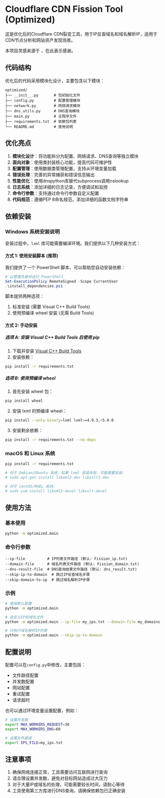 # Cloudflare CDN Fission Tool (Optimized)

这是优化后的Cloudflare CDN裂变工具，用于IP反查域名和域名解析IP，适用于CDN节点分析和网站资产发现场景。

本项目灵感来源于 <mcurl name="CloudflareCDNFission" url="https://github.com/snowfal1/CloudflareCDNFission"></mcurl>，在此表示感谢。

## 代码结构

优化后的代码采用模块化设计，主要包含以下模块：

```
optimized/
├── __init__.py       # 包初始化文件
├── config.py         # 配置管理模块
├── network.py        # 网络请求模块
├── dns_utils.py      # DNS查询模块
├── main.py           # 主程序文件
├── requirements.txt  # 依赖包列表
└── README.md         # 使用说明
```

## 优化亮点

1. **模块化设计**：将功能拆分为配置、网络请求、DNS查询等独立模块
2. **面向对象**：使用类封装核心功能，提高代码可维护性
3. **配置管理**：使用数据类管理配置，支持从环境变量加载
4. **错误处理**：完善的异常捕获和错误信息输出
5. **性能优化**：使用dnspython库替代subprocess调用nslookup
6. **日志系统**：添加详细的日志记录，方便调试和监控
7. **命令行参数**：支持通过命令行参数自定义配置
8. **代码规范**：遵循PEP 8命名规范，添加详细的函数文档字符串

## 依赖安装

###  Windows 系统安装说明

安装过程中，`lxml` 库可能需要编译环境。我们提供以下几种安装方式：

#### 方式 1: 使用安装脚本 (推荐)

我们提供了一个 PowerShell 脚本，可以帮助您自动安装依赖：

```powershell
# 以管理员身份运行 PowerShell
Set-ExecutionPolicy RemoteSigned -Scope CurrentUser
.\install_dependencies.ps1
```

脚本提供两种选项：
1. 标准安装 (需要 Visual C++ Build Tools)
2. 使用预编译 wheel 安装 (无需 Build Tools)

#### 方式 2: 手动安装

##### 选项 A: 安装 Visual C++ Build Tools 后使用 pip

1. 下载并安装 [Visual C++ Build Tools](https://visualstudio.microsoft.com/visual-cpp-build-tools/)
2. 安装依赖：

```bash
pip install -r requirements.txt
```

##### 选项 B: 使用预编译 wheel

1. 首先安装 wheel 包：

```bash
pip install wheel
```

2. 安装 lxml 的预编译 wheel：

```bash
pip install --only-binary=lxml lxml>=4.9.3,<5.0.0
```

3. 安装剩余依赖：

```bash
pip install -r requirements.txt --no-deps
```

### macOS 和 Linux 系统

```bash
pip install -r requirements.txt

# 对于 Debian/Ubuntu 系统，如果 lxml 安装失败，可能需要安装:
# sudo apt-get install libxml2-dev libxslt1-dev

# 对于 CentOS/RHEL 系统:
# sudo yum install libxml2-devel libxslt-devel
```

## 使用方法

### 基本使用

```bash
python -m optimized.main
```

### 命令行参数

```
--ip-file          # IP列表文件路径 (默认: Fission_ip.txt)
--domain-file      # 域名列表文件路径 (默认: Fission_domain.txt)
--dns-result-file  # DNS查询结果文件路径 (默认: dns_result.txt)
--skip-ip-to-domain  # 跳过IP反查域名步骤
--skip-domain-to-ip  # 跳过域名解析IP步骤
```

### 示例

```bash
# 使用默认配置
python -m optimized.main

# 自定义IP和域名文件
python -m optimized.main --ip-file my_ips.txt --domain-file my_domains.txt

# 只执行域名解析IP步骤
python -m optimized.main --skip-ip-to-domain
```

## 配置说明

配置可以在`config.py`中修改，主要包括：

- 文件路径配置
- 并发数配置
- 网站配置
- 重试配置
- 请求超时

也可以通过环境变量设置配置，例如：

```bash
# 设置并发数
export MAX_WORKERS_REQUEST=30
export MAX_WORKERS_DNS=60

# 设置文件路径
export IPS_FILE=my_ips.txt
```

## 注意事项

1. 确保网络连接正常，工具需要访问互联网进行查询
2. 请合理设置并发数，避免对目标网站造成过大压力
3. 对于大量IP或域名的处理，可能需要较长时间，请耐心等待
4. 工具使用第三方库进行DNS查询，请确保依赖包已正确安装
